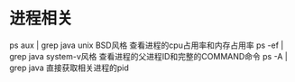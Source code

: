 # 进程相关

ps aux | grep java  unix BSD风格 查看进程的cpu占用率和内存占用率
ps -ef | grep java  system-v风格 查看进程的父进程ID和完整的COMMAND命令
ps -A  | grep java  直接获取相关进程的pid
